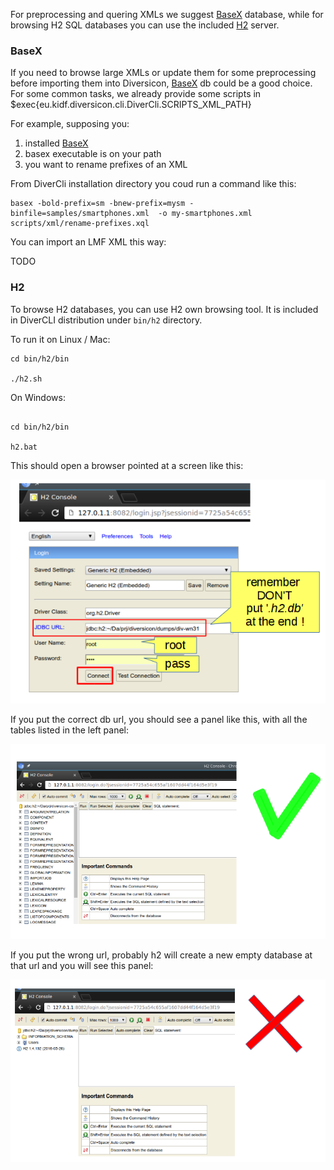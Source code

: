 
For preprocessing and quering XMLs we suggest [BaseX](#basex) database, while for browsing H2 SQL databases you can use the included [H2](#h2) server. 


### BaseX 

If you need to browse large XMLs or update them for some preprocessing before importing them into Diversicon,
<a href="" target="_blank">BaseX</a> db could be a good choice. For some common tasks, we already provide some scripts in $exec{eu.kidf.diversicon.cli.DiverCli.SCRIPTS_XML_PATH}

For example, supposing you:

1) installed <a href="http://basex.org/products/download/all-downloads/" target="_blank">BaseX</a>
2) basex executable is on your path
3) you want to rename prefixes of an XML

From DiverCli installation directory you coud run a command like this:

```
basex -bold-prefix=sm -bnew-prefix=mysm -binfile=samples/smartphones.xml  -o my-smartphones.xml  scripts/xml/rename-prefixes.xql
```

You can import an LMF XML this way:

TODO


### H2

To browse H2 databases, you can use H2 own browsing tool. It is included in DiverCLI distribution under `bin/h2` directory. 

 

To run it on Linux / Mac:

```
cd bin/h2/bin

./h2.sh

```

On Windows:

```

cd bin/h2/bin

h2.bat

```

This should open a browser pointed at a screen like this:

<img src="img/h2-1.png">

If you put the correct db url, you should see a panel like this, with all the tables listed in the left panel:

<img src="img/h2-correct.png">
 

If you put the wrong url, probably h2 will create a new empty database at that url and you will see this panel:
 
<img src="img/h2-wrong.png">
 
 